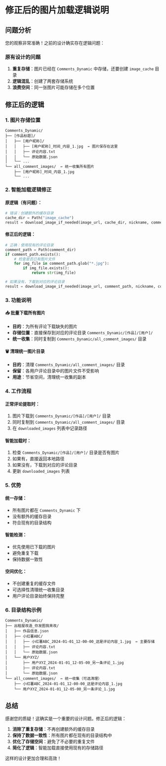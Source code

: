 # 修正后的图片加载逻辑说明

## 问题分析

您的观察非常准确！之前的设计确实存在逻辑问题：

### 原有设计的问题
1. **重复存储**：图片已经在 `Comments_Dynamic` 中存储，还要创建 `image_cache` 目录
2. **逻辑混乱**：创建了两套存储系统
3. **浪费空间**：同一张图片可能存储在多个位置

## 修正后的逻辑

### 1. 图片存储位置
```
Comments_Dynamic/
├── [作品标题]/
│   ├── [用户昵称]/
│   │   ├── [用户昵称]_时间_内容_1.jpg  ← 图片保存在这里
│   │   ├── 评论内容.txt
│   │   └── 原始数据.json
│   └── ...
└── all_comment_images/  ← 统一收集所有图片
    ├── [用户昵称]_时间_内容_1.jpg
    └── ...
```

### 2. 智能加载逻辑修正

#### 原逻辑（有问题）：
```python
# 错误：创建额外的缓存目录
cache_dir = Path("image_cache")
result = download_image_if_needed(image_url, cache_dir, nickname, comment_time)
```

#### 修正后的逻辑：
```python
# 正确：使用现有的评论目录
comment_path = Path(comment_dir)
if comment_path.exists():
    # 检查是否已有图片文件
    for img_file in comment_path.glob("*.jpg"):
        if img_file.exists():
            return str(img_file)

# 如果没有，下载到对应的评论目录
result = download_image_if_needed(image_url, comment_path, nickname, comment_time)
```

### 3. 功能说明

#### 📥 批量下载所有图片
- **目的**：为所有评论下载缺失的图片
- **存储位置**：直接保存到对应的评论目录 `Comments_Dynamic/[作品]/[用户]/`
- **统一收集**：同时复制到 `Comments_Dynamic/all_comment_images/` 目录

#### 🗑️ 清理统一图片目录
- **目的**：清理 `Comments_Dynamic/all_comment_images/` 目录
- **保留**：各用户评论目录中的图片文件不受影响
- **用途**：节省空间，清理统一收集的副本

### 4. 工作流程

#### 正常评论提取时：
1. 图片下载到 `Comments_Dynamic/[作品]/[用户]/` 目录
2. 同时复制到 `Comments_Dynamic/all_comment_images/` 目录
3. 在 `downloaded_images` 列表中记录路径

#### 智能加载时：
1. 检查 `Comments_Dynamic/[作品]/[用户]/` 目录是否有图片
2. 如果有，直接返回本地路径
3. 如果没有，下载到对应的评论目录
4. 更新 `downloaded_images` 列表

### 5. 优势

#### 统一存储：
- 所有图片都在 `Comments_Dynamic` 下
- 没有额外的缓存目录
- 符合现有的目录结构

#### 智能检测：
- 优先使用已下载的图片
- 避免重复下载
- 保持数据一致性

#### 空间优化：
- 不创建重复的缓存文件
- 可选择性清理统一收集目录
- 用户评论目录始终保持完整

### 6. 目录结构示例

```
Comments_Dynamic/
├── 出租屋改造_你发图我来改/
│   ├── 作品信息.json
│   ├── 小红薯ABC/
│   │   ├── 小红薯ABC_2024-01-01_12-00-00_这是评论内容_1.jpg  ← 主要存储
│   │   ├── 评论内容.txt
│   │   └── 原始数据.json
│   └── 用户XYZ/
│       ├── 用户XYZ_2024-01-01_12-05-00_另一条评论_1.jpg
│       ├── 评论内容.txt
│       └── 原始数据.json
└── all_comment_images/  ← 统一收集（可选清理）
    ├── 小红薯ABC_2024-01-01_12-00-00_这是评论内容_1.jpg
    └── 用户XYZ_2024-01-01_12-05-00_另一条评论_1.jpg
```

## 总结

感谢您的质疑！这确实是一个重要的设计问题。修正后的逻辑：

1. **消除了重复存储**：不再创建额外的缓存目录
2. **保持了数据一致性**：所有图片都在现有的目录结构中
3. **优化了存储空间**：避免了不必要的重复文件
4. **简化了逻辑**：智能加载直接使用现有的存储路径

这样的设计更加合理和高效！